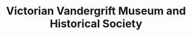 ---
layout: repo
title: "Victorian Vandergrift Museum and Historical Society"
id: 15051
permalink: repos/15051/
---